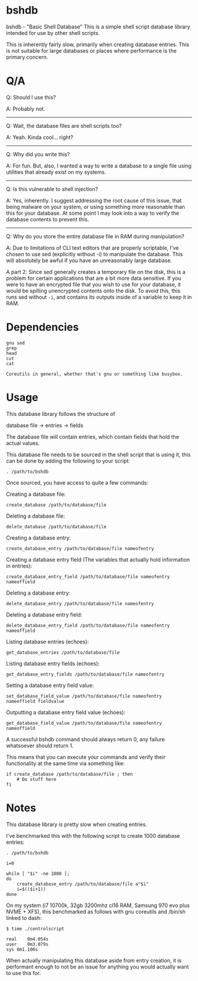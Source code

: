 # bshdb
bshdb - "Basic Shell Database"
This is a simple shell script database library intended for use by other shell scripts.

This is inherently fairly slow, primarily when creating database entries. This is not suitable for large databases or places where performance is the primary concern.

# Q/A


Q: Should I use this?

A: Probably not.

---

Q: Wait, the database files are shell scripts too?

A: Yeah. Kinda cool... right?

---

Q: Why did you write this?

A: For fun. But, also, I wanted a way to write a database to a single file using utilities that already exist on my systems.

---

Q: Is this vulnerable to shell injection?

A: Yes, inherently. I suggest addressing the root cause of this issue, that being malware on your system, or using something more reasonable than this for your database. At some point I may look into a way to verify the database contents to prevent this.

---

Q: Why do you store the entire database file in RAM during manipulation?

A: Due to limitations of CLI text editors that are properly scriptable, I've chosen to use sed (explicitly without -i) to manipulate the database. This will absolutely be awful if you have an unreasonably large database.

A part 2: Since sed generally creates a temporary file on the disk, this is a problem for certain applications that are a bit more data sensitive. If you were to have an encrypted file that you wish to use for your database, it would be spilling unencrypted contents onto the disk. To avoid this, this runs sed without `-i`, and contains its outputs inside of a variable to keep it in RAM.

# Dependencies

```
gnu sed
grep
head
cut
cat

Coreutils in general, whether that's gnu or something like busybox.
```

# Usage

This database library follows the structure of

database file -> entries -> fields

The database file will contain entries, which contain fields that hold the actual values.

This database file needs to be sourced in the shell script that is using it, this can be done by adding the following to your script:

```
. /path/to/bshdb
```

Once sourced, you have access to quite a few commands:

Creating a database file:
```
create_database /path/to/database/file
```
Deleting a database file:
```
delete_database /path/to/database/file
```
Creating a database entry:
```
create_database_entry /path/to/database/file nameofentry
```
Creating a database entry field (The variables that actually hold information in entries):
```
create_database_entry_field /path/to/database/file nameofentry nameoffield
```
Deleting a database entry:
```
delete_database_entry /path/to/database/file nameofentry
```
Deleting a database entry field:
```
delete_database_entry_field /path/to/database/file nameofentry nameoffield
```
Listing database entries (echoes):
```
get_database_entries /path/to/database/file
```
Listing database entry fields (echoes):
```
get_database_entry_fields /path/to/database/file nameofentry
```
Setting a database entry field value:
```
set_database_field_value /path/to/database/file nameofentry nameoffield fieldvalue
```
Outputting a database entry field value (echoes):
```
get_database_field_value /path/to/database/file nameofentry nameoffield
```

A successful bshdb command should always return 0, any failure whatsoever should return 1.

This means that you can execute your commands and verify their functionality at the same time via something like:

```
if create_database /path/to/database/file ; then
    # Do stuff here
fi
```

# Notes

This database library *is* pretty slow when creating entries.

I've benchmarked this with the following script to create 1000 database entries:

```
. /path/to/bshdb

i=0

while [ "$i" -ne 1000 ];
do
    create_database_entry /path/to/database/file a"$i"
    i=$(($i+1))
done
```

On my system (i7 10700k, 32gb 3200mhz cl16 RAM, Samsung 970 evo plus NVME + XFS), this benchmarked as follows with gnu coreutils and /bin/sh linked to dash:
```
$ time ./controlscript 

real	0m4.054s
user	0m3.079s
sys	0m1.106s
```

When actually manipulating this database aside from entry creation, it is performant enough to not be an issue for anything you would actually want to use this for.
